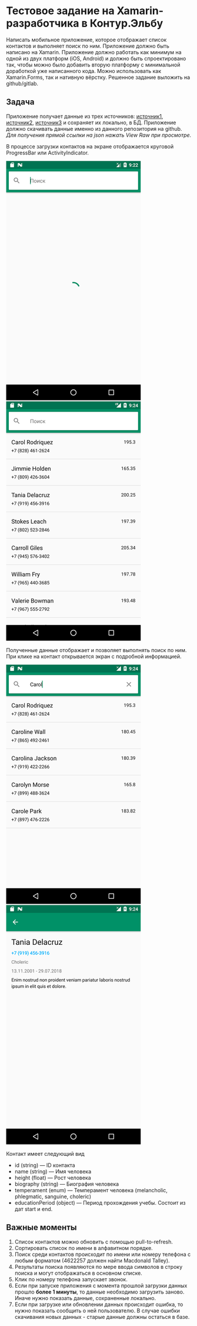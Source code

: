 # Тестовое задание на Xamarin-разработчика в Контур.Эльбу

Написать мобильное приложение, которое отображает список контактов и выполняет поиск по ним. Приложение должно быть написано на Xamarin. Приложение должно работать как минимум на одной из двух платформ (iOS, Android) и должно быть спроектировано так, чтобы можно было добавить вторую платформу с минимальной доработкой уже написанного кода. Можно использовать как Xamarin.Forms, так и нативную вёрстку. Решенное задание выложить на github/gitlab.

## Задача

Приложение получает данные из трех источников: [источник1](json/generated-01.json), [источник2](json/generated-02.json), [источник3](json/generated-03.json) и сохраняет их локально, в БД. Приложение должно скачивать данные именно из данного репозитория на github. _Для получения прямой ссылки на json нажать View Raw при просмотре._

В процессе загрузки контактов на экране отображается круговой ProgressBar или ActivityIndicator.

![Загрузка контактов](static/loading.png)
![Список контактов](static/list.png)

Полученные данные отображает и позволяет выполнять поиск по ним. При клике на контакт открывается экран с подробной информацией.

![Поиск контакта](static/search.png)
![Описание контакта](static/detail.png)

Контакт имеет следующий вид
- id (string) — ID контакта
- name (string) — Имя человека
- height (float) — Рост человека
- biography (string) — Биография человека
- temperament (enum) — Темперамент человека (melancholic, phlegmatic, sanguine, choleric)
- educationPeriod (object) — Период прохождения учебы. Состоит из дат start и end.

## Важные моменты

1. Список контактов можно обновить с помощью pull-to-refresh.
2. Сортировать список по имени в алфавитном порядке.
3. Поиск среди контактов происходит по имени или номеру телефона с любым форматом (4622257 должен найти Macdonald Talley).
4. Результаты поиска появляются по мере ввода символов в строку поиска и могут отображаться в основном списке.
5. Клик по номеру телефона запускает звонок.
6. Если при запуске приложения с момента прошлой загрузки данных прошло __более 1 минуты__, то данные необходимо загрузить заново. Иначе нужно показать данные, сохраненные локально.
7. Если при загрузке или обновлении данных происходит ошибка, то нужно показать сообщить о ней пользователю. В случае ошибки скачивания новых данных - старые данные должны остаться в базе.
